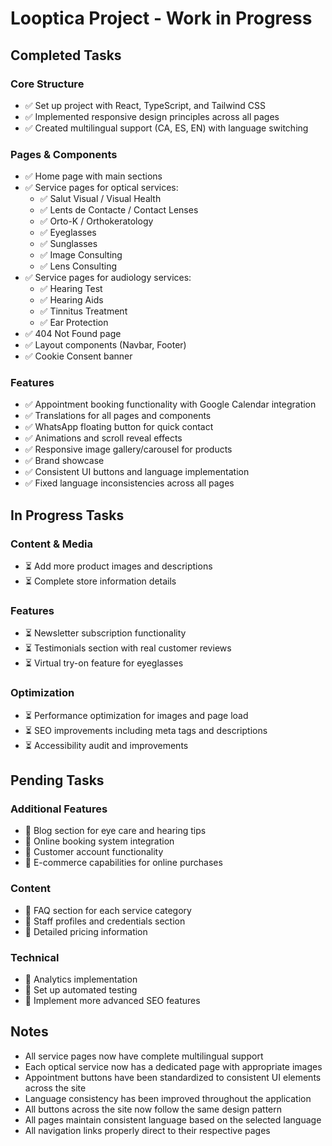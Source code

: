 
# Looptica Project - Work in Progress

## Completed Tasks

### Core Structure
- ✅ Set up project with React, TypeScript, and Tailwind CSS
- ✅ Implemented responsive design principles across all pages
- ✅ Created multilingual support (CA, ES, EN) with language switching

### Pages & Components
- ✅ Home page with main sections
- ✅ Service pages for optical services:
  - ✅ Salut Visual / Visual Health
  - ✅ Lents de Contacte / Contact Lenses
  - ✅ Orto-K / Orthokeratology
  - ✅ Eyeglasses
  - ✅ Sunglasses
  - ✅ Image Consulting
  - ✅ Lens Consulting
- ✅ Service pages for audiology services:
  - ✅ Hearing Test
  - ✅ Hearing Aids
  - ✅ Tinnitus Treatment
  - ✅ Ear Protection
- ✅ 404 Not Found page
- ✅ Layout components (Navbar, Footer)
- ✅ Cookie Consent banner

### Features
- ✅ Appointment booking functionality with Google Calendar integration
- ✅ Translations for all pages and components
- ✅ WhatsApp floating button for quick contact
- ✅ Animations and scroll reveal effects
- ✅ Responsive image gallery/carousel for products
- ✅ Brand showcase
- ✅ Consistent UI buttons and language implementation
- ✅ Fixed language inconsistencies across all pages

## In Progress Tasks

### Content & Media
- ⏳ Add more product images and descriptions
- ⏳ Complete store information details

### Features
- ⏳ Newsletter subscription functionality
- ⏳ Testimonials section with real customer reviews
- ⏳ Virtual try-on feature for eyeglasses

### Optimization
- ⏳ Performance optimization for images and page load
- ⏳ SEO improvements including meta tags and descriptions
- ⏳ Accessibility audit and improvements

## Pending Tasks

### Additional Features
- 📝 Blog section for eye care and hearing tips
- 📝 Online booking system integration
- 📝 Customer account functionality
- 📝 E-commerce capabilities for online purchases

### Content
- 📝 FAQ section for each service category
- 📝 Staff profiles and credentials section
- 📝 Detailed pricing information

### Technical
- 📝 Analytics implementation
- 📝 Set up automated testing
- 📝 Implement more advanced SEO features

## Notes
- All service pages now have complete multilingual support
- Each optical service now has a dedicated page with appropriate images
- Appointment buttons have been standardized to consistent UI elements across the site
- Language consistency has been improved throughout the application
- All buttons across the site now follow the same design pattern
- All pages maintain consistent language based on the selected language
- All navigation links properly direct to their respective pages

